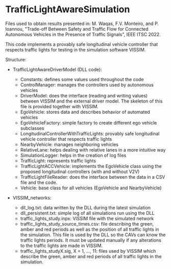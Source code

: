 # TrafficLightAwareSimulation
 
Files used to obtain results presented in: M. Waqas, F.V. Monteiro, and P. Ioannou, "Trade-off Between Safety and Traffic Flow for Connected Autonomous Vehicles in the Presence of Traffic Signals", IEEE ITSC 2022.

This code implements a provably safe longitudinal vehicle controller that respects traffic lights for testing in the simulation software VISSIM.

Structure:
- TrafficLightAwareDriverModel (DLL code):
	- Constants: defines some values used throughout the code
	- ControlManager: manages the controllers used by autonomous vehicles
	- DriverModel: does the interface (reading and writing values) between VISSIM and the external driver model. The skeleton of this file is provided together with VISSIM.
	- EgoVehicle: stores data and describes behavior of automated vehicles
	- EgoVehicleFactory: simple factory to create different ego vehicle subclasses
	- LongitudinalControllerWithTrafficLights: provably safe longitudinal vehicle controller that respects traffic lights
	- NearbyVehicle: manages neighboring vehicles
	- RelativeLane: helps dealing with relative lanes in a more intuitive way
	- SimulationLogger: helps in the creation of log files
	- TrafficLight: represents traffic lights
	- TrafficLightACCVehicle: implements the EgoVehicle class using the proposed longitudinal controllers (with and without V2V)
	- TrafficLightFileReader: does the interface between the data in a CSV file and the code.
	- Vehicle: base class for all vehicles (EgoVehicle and NearbyVehicle)

- VISSIM_networks:
	- dll_log.txt: data written by the DLL during the latest simulation
	- dll_persistent.txt: simple log of all simulations run using the DLL
	- traffic_lights_study.inpx: VISSIM file with the simulated network
	- traffic_lights_study_source_times.csv: file describing the green, amber and red periods as well as the position of all traffic lights in the simulation. 
	This file is used by the DLL so the CAVs can know the traffic lights periods. It must be updated manually if any alterations to the traffic lights are made in VISSIM.
	- traffic_lights_studyX.sig, X = 1, ..., 11: files used by VISSIM which describe the green, amber and red periods of all traffic lights in the simulation.

	
